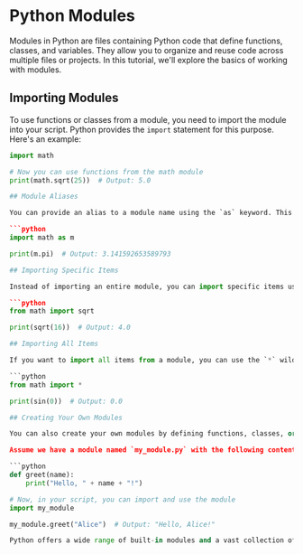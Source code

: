 # Python Modules

Modules in Python are files containing Python code that define functions, classes, and variables. They allow you to organize and reuse code across multiple files or projects. In this tutorial, we'll explore the basics of working with modules.

## Importing Modules

To use functions or classes from a module, you need to import the module into your script. Python provides the `import` statement for this purpose. Here's an example:

```python
import math

# Now you can use functions from the math module
print(math.sqrt(25))  # Output: 5.0

## Module Aliases

You can provide an alias to a module name using the `as` keyword. This can make the code more readable or avoid naming conflicts. Here's an example:

```python
import math as m

print(m.pi)  # Output: 3.141592653589793

## Importing Specific Items

Instead of importing an entire module, you can import specific items using the `from` keyword. This allows you to use the item directly without referencing the module name. Here's an example:

```python
from math import sqrt

print(sqrt(16))  # Output: 4.0

## Importing All Items

If you want to import all items from a module, you can use the `*` wildcard character. However, it's generally recommended to import specific items to avoid polluting the namespace. Here's an example:

```python
from math import *

print(sin(0))  # Output: 0.0

## Creating Your Own Modules

You can also create your own modules by defining functions, classes, or variables in a separate Python file. To use these modules, you need to place them in the same directory as your script or specify the path to the module. Here's an example:

Assume we have a module named `my_module.py` with the following content:

```python
def greet(name):
    print("Hello, " + name + "!")

# Now, in your script, you can import and use the module
import my_module

my_module.greet("Alice")  # Output: "Hello, Alice!"

Python offers a wide range of built-in modules and a vast collection of third-party modules that can be installed using package managers like `pip`. These modules provide functionality for tasks such as working with files, networking, databases, web development, and more.

